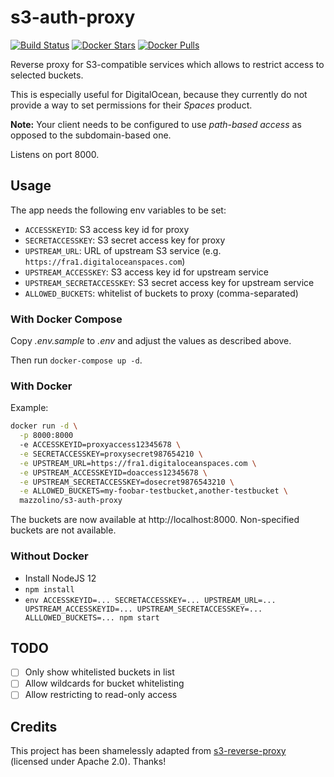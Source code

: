 # s3-auth-proxy

[![Build Status](https://ci.strahlungsfrei.de/api/badges/djmaze/s3-auth-proxy/status.svg)](https://ci.strahlungsfrei.de/djmaze/s3-auth-proxy)
[![Docker Stars](https://img.shields.io/docker/stars/mazzolino/s3-auth-proxy.svg)](https://hub.docker.com/r/mazzolino/s3-auth-proxy/) [![Docker Pulls](https://img.shields.io/docker/pulls/mazzolino/s3-auth-proxy.svg)](https://hub.docker.com/r/mazzolino/s3-auth-proxy/)

Reverse proxy for S3-compatible services which allows to restrict access to selected buckets.

This is especially useful for DigitalOcean, because they currently do not provide a way to set permissions for their _Spaces_ product.

**Note:** Your client needs to be configured to use _path-based access_ as opposed to the subdomain-based one.

Listens on port 8000.

## Usage

The app needs the following env variables to be set:

-   `ACCESSKEYID`: S3 access key id for proxy
-   `SECRETACCESSKEY`: S3 secret access key for proxy
-   `UPSTREAM_URL`: URL of upstream S3 service (e.g. `https://fra1.digitaloceanspaces.com`)
-   `UPSTREAM_ACCESSKEY`: S3 access key id for upstream service
-   `UPSTREAM_SECRETACCESSKEY`: S3 secret access key for upstream service
-   `ALLOWED_BUCKETS`: whitelist of buckets to proxy (comma-separated)

### With Docker Compose

Copy _.env.sample_ to _.env_ and adjust the values as described above.

Then run `docker-compose up -d`.

### With Docker

Example:

```bash
docker run -d \
  -p 8000:8000
  -e ACCESSKEYID=proxyaccess12345678 \
  -e SECRETACCESSKEY=proxysecret987654210 \
  -e UPSTREAM_URL=https://fra1.digitaloceanspaces.com \
  -e UPSTREAM_ACCESSKEYID=doaccess12345678 \
  -e UPSTREAM_SECRETACCESSKEY=dosecret9876543210 \
  -e ALLOWED_BUCKETS=my-foobar-testbucket,another-testbucket \
  mazzolino/s3-auth-proxy
```

The buckets are now available at http://localhost:8000. Non-specified buckets are not available.

### Without Docker

-   Install NodeJS 12
-   `npm install`
-   `env ACCESSKEYID=... SECRETACCESSKEY=... UPSTREAM_URL=... UPSTREAM_ACCESSKEYID=... UPSTREAM_SECRETACCESSKEY=... ALLLOWED_BUCKETS=... npm start`

## TODO

-   [ ] Only show whitelisted buckets in list
-   [ ] Allow wildcards for bucket whitelisting
-   [ ] Allow restricting to read-only access

## Credits

This project has been shamelessly adapted from [s3-reverse-proxy](https://github.com/armaniacs/s3-reverse-proxy) (licensed under Apache 2.0). Thanks!
